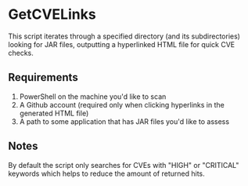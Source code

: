# GetCVELinks
This script iterates through a specified directory (and its subdirectories) looking for JAR files, outputting a hyperlinked HTML file for quick CVE checks.  
  
## Requirements
  1. PowerShell on the machine you'd like to scan
  2. A Github account (required only when clicking hyperlinks in the generated HTML file)
  3. A path to some application that has JAR files you'd like to assess
  
## Notes
By default the script only searches for CVEs with "HIGH" or "CRITICAL" keywords which helps to reduce the amount of returned hits.
